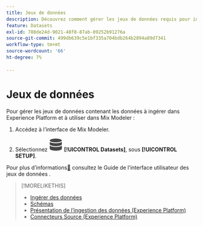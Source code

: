 ```yaml
---
title: Jeux de données
description: Découvrez comment gérer les jeux de données requis pour ingérer des données dans Mix Modeler.
feature: Datasets
exl-id: 788de24d-9021-48f8-87ab-09252b91276a
source-git-commit: 499db639c5e1bf335a704bdb264b2894a89d7341
workflow-type: tm+mt
source-wordcount: '66'
ht-degree: 7%

---
```


# Jeux de données

Pour gérer les jeux de données contenant les données à ingérer dans Experience Platform et à utiliser dans Mix Modeler :

1. Accédez à l’interface de Mix Modeler.

1. Sélectionnez ![Données](/help/assets/icons/Data.svg) **[!UICONTROL Datasets]**, sous **[!UICONTROL SETUP]**.

Pour plus d’informations[&#128279;](https://experienceleague.adobe.com/docs/experience-platform/catalog/datasets/user-guide.html?lang=en) consultez le  Guide de l’interface utilisateur des jeux de données .

>[!MORELIKETHIS]
>
>* [ Ingérer des données ](https://experienceleague.adobe.com/fr/docs/experience-platform/ingestion/home)
>* [Schémas](schemas.md)
>* [Présentation de l’ingestion des données (Experience Platform)](https://experienceleague.adobe.com/fr/docs/experience-platform/ingestion/home)
>* [Connecteurs Source (Experience Platform)](https://experienceleague.adobe.com/en/docs/experience-platform/sources/home)
